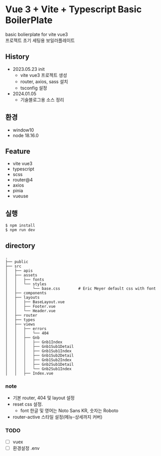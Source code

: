 # Vue 3 + Vite + Typescript Basic BoilerPlate

basic bolierplate for vite vue3 <br>
프로젝트 초기 세팅용 보일러플레이트

## History
-   2023.05.23 init
    -   vite vue3 프로젝트 생성
    -   router, axios, sass 설치
    -   tsconfig 설정
-   2024.01.05 
    -   기술블로그용 소스 정리

## 환경

-   window10
-   node 18.16.0

## Feature

-   vite vue3
-   typescript
-   scss
-   router@4
-   axios
-   pinia
-   vueuse

## 실행

```
$ npm install
$ npm run dev
```

## directory

```
.
├── public
├── src
│   ├── apis
│   ├── assets
│   │   ├── fonts
│   │   └── styles
│   │       └── base.css        # Eric Meyer default css with font
│   ├── components
│   ├── layouts
│   │   ├── BaseLayout.vue
│   │   ├── Footer.vue
│   │   └── Header.vue
│   ├── router
│   ├── types
│   ├── views
│   │   ├── errors
│   │   │   └── 404
│   │   ├── Gnb
│   │   │   ├── Gnb1Index
│   │   │   ├── Gnb1Sub1Detail
│   │   │   ├── Gnb1Sub1Index
│   │   │   ├── Gnb1Sub2Detail
│   │   │   ├── Gnb1Sub2Index
│   │   │   ├── Gnb2Sub1Detail
│   │   │   └── Gnb2Sub1Index
│   │   ├── Index.vue

```

### note
-   기본 router, 404 및 layout 설정
-   reset css 설정.
    -   font 한글 및 영어는 Noto Sans KR, 숫자는 Roboto
-   router-active 스타일 설정(메뉴-상세까지 커버)

### TODO

-   [ ] vuex
-   [ ] 환경설정 .env
